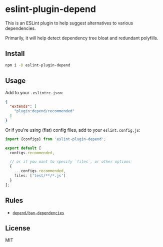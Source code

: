 # eslint-plugin-depend

This is an ESLint plugin to help suggest alternatives to various dependencies.

Primarily, it will help detect dependency tree bloat and redundant
polyfills.

## Install

```sh
npm i -D eslint-plugin-depend
```

## Usage

Add to your `.eslintrc.json`:

```json
{
  "extends": [
    "plugin:depend/recommended"
  ]
}
```

Or if you're using (flat) config files, add to your `eslint.config.js`:

```ts
import {configs} from 'eslint-plugin-depend';

export default [
  configs.recommended,

  // or if you want to specify `files`, or other options
  {
    ...configs.recommended,
    files: ['test/**/*.js']
  }
];
```

## Rules

- [`depend/ban-dependencies`](./docs/rules/ban-dependencies.md)

## License

MIT
